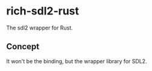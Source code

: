 # rich-sdl2-rust

The sdl2 wrapper for Rust.

## Concept

It won't be the binding, but the wrapper library for SDL2.

